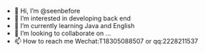 - 👋 Hi, I’m @seenbefore
- 👀 I’m interested in developing back end
- 🌱 I’m currently learning Java and English
- 💞️ I’m looking to collaborate on ...
- 📫 How to reach me Wechat:T18305088507 or qq:2228211537

<!---
seenbefore/seenbefore is a ✨ special ✨ repository because its `README.md` (this file) appears on your GitHub profile.
You can click the Preview link to take a look at your changes.
--->
